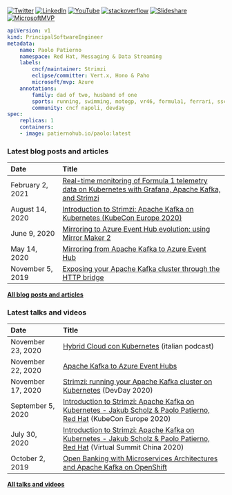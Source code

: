 [![Twitter](https://img.shields.io/badge/Twitter-1DA1F2?style=flat&logo=Twitter&logoColor=white&link=https://twitter.com/ppatierno)](https://twitter.com/ppatierno)
[![LinkedIn](https://img.shields.io/badge/LinkedIn-0077B5?style=flat&logo=LinkedIn&logoColor=white&link=https://www.linkedin.com/in/paolopatierno/)](https://www.linkedin.com/in/paolopatierno/)
[![YouTube](https://img.shields.io/badge/YouTube-red?style=flat&logo=YouTube&logoColor=white&link=https://www.youtube.com/channel/UCxVqQCMvXlQKuO4G6vSTRDQ)](https://www.youtube.com/channel/UCxVqQCMvXlQKuO4G6vSTRDQ)
[![stackoverflow](https://img.shields.io/static/v1?style=flat-square&logo=stackoverflow&label=&message=StackOverflow&color=5b5b5b&labelColor=5b5b5b)](https://stackoverflow.com/users/2210944/ppatierno)
[![Slideshare](https://img.shields.io/badge/Slideshare-13b086?style=flat&logo=Slideshare&logoColor=white&link=https://www.slideshare.net/paolopat)](https://www.slideshare.net/paolopat)
[![MicrosoftMVP](https://img.shields.io/badge/-Microsoft%20MVP-blue?style=flat&link=https://mvp.microsoft.com/en-us/PublicProfile/5000734?fullName=Paolo%20Patierno)](https://mvp.microsoft.com/en-us/PublicProfile/5000734?fullName=Paolo%20Patierno)

```yaml
apiVersion: v1
kind: PrincipalSoftwareEngineer
metadata:
    name: Paolo Patierno
    namespace: Red Hat, Messaging & Data Streaming
    labels:
        cncf/maintainer: Strimzi
        eclipse/committer: Vert.x, Hono & Paho
        microsoft/mvp: Azure
    annotations:
        family: dad of two, husband of one
        sports: running, swimming, motogp, vr46, formula1, ferrari, ssc napoli
        community: cncf napoli, devday
spec:
    replicas: 1
    containers:
    - image: patiernohub.io/paolo:latest   
```

### Latest blog posts and articles

| Date          | Title |
|:--------------|:------|
| February 2, 2021 | [Real-time monitoring of Formula 1 telemetry data on Kubernetes with Grafana, Apache Kafka, and Strimzi](https://grafana.com/blog/2021/02/02/real-time-monitoring-of-formula-1-telemetry-data-on-kubernetes-with-grafana-apache-kafka-and-strimzi/) |
| August 14, 2020 | [Introduction to Strimzi: Apache Kafka on Kubernetes (KubeCon Europe 2020)](https://developers.redhat.com/blog/2020/08/14/introduction-to-strimzi-apache-kafka-on-kubernetes-kubecon-europe-2020/) |
| June 9, 2020 | [Mirroring to Azure Event Hub evolution: using Mirror Maker 2](https://strimzi.io/blog/2020/06/09/mirror-maker-2-eventhub/) |
| May 14, 2020 | [Mirroring from Apache Kafka to Azure Event Hub](https://strimzi.io/blog/2020/05/14/mirror-kafka-eventhub/) |
| November 5, 2019 | [Exposing your Apache Kafka cluster through the HTTP bridge](https://strimzi.io/blog/2019/11/05/exposing-http-bridge/) |

[**All blog posts and articles**](./BLOG_POSTS_ARTICLES.md)

### Latest talks and videos

| Date          | Title |
|:--------------|:------|
| November 23, 2020 | [Hybrid Cloud con Kubernetes](https://www.spreaker.com/user/dotnetpodcast/hybrid-cloud-con-kubernetes) (italian podcast) |
| November 22, 2020 | [Apache Kafka to Azure Event Hubs](https://www.youtube.com/watch?v=7N3jfUAs61Q) |
| November 17, 2020 | [Strimzi: running your Apache Kafka cluster on Kubernetes](https://www.youtube.com/watch?v=RyJqt139I94&feature=youtu.be&t=17066) (DevDay 2020) |
| September 5, 2020 | [Introduction to Strimzi: Apache Kafka on Kubernetes - Jakub Scholz & Paolo Patierno, Red Hat](https://youtu.be/GSh9aHvdZco) (KubeCon Europe 2020) |
| July 30, 2020 | [Introduction to Strimzi: Apache Kafka on Kubernetes - Jakub Scholz & Paolo Patierno, Red Hat](https://youtu.be/GSh9aHvdZco) (Virtual Summit China 2020) |
| October 2, 2019 | [Open Banking with Microservices Architectures and Apache Kafka on OpenShift](https://www.youtube.com/watch?v=a8gSwOQyffo&t=94s) |

[**All talks and videos**](./TALKS_VIDEOS.md)